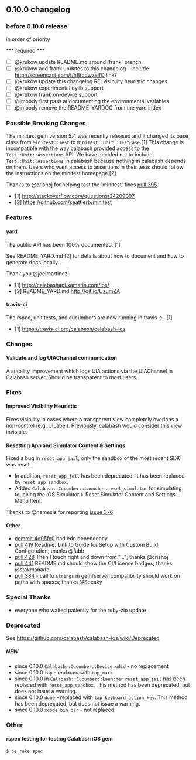 ## 0.10.0 changelog

### before 0.10.0 release

in order of priority 

*** required ***

- [ ] @krukow update README.md around 'frank' branch
- [ ] @krukow add frank updates to this changelog - include http://screencast.com/t/hBtcdwzelfO link?
- [ ] @krukow update this changelog RE: visibility heuristic changes
- [ ] @krukow experimental dylib support
- [ ] @krukow frank on-device support
- [ ] @jmoody first pass at documenting the environmental variables
- [ ] @jmoody remove the README_YARDOC from the yard index

### Possible Breaking Changes

The minitest gem version 5.4 was recently released and it changed its base class from `Minitest::Test` to `MiniTest::Unit::TestCase`.[1]  This change is incompatible with the way calabash provided access to the `Test::Unit::Assertions` API.  We have decided not to include `Test::Unit::Assertions` in calabash because nothing in calabash depends on them.  Users who want access to assertions in their tests should follow the instructions on the minitest homepage.[2]

Thanks to @crishoj for helping test the 'minitest' fixes [pull 395](https://github.com/calabash/calabash-ios/pull/395).

- [1] http://stackoverflow.com/questions/24209097
- [2] https://github.com/seattlerb/minitest

### Features

#### yard

The public API has been 100% documented.  [1]

See README_YARD.md [2] for details about how to document and how to generate docs locally.

Thank you @joelmartinez!

- [1] http://calabashapi.xamarin.com/ios/
- [2] README_YARD.md http://git.io/UzumZA

#### travis-ci

The rspec, unit tests, and cucumbers are now running in travis-ci. [1]

- [1] https://travis-ci.org/calabash/calabash-ios

### Changes

#### Validate and log UIAChannel communication

A stability improvement which logs UIA actions via the UIAChannel in Calabash server. Should be transparent to most users.

### Fixes

#### Improved Visibility Heuristic

Fixes visibility in cases where a transparent view completely overlaps a non-control (e.g. UILabel).  Previously, calabash would consider this view invisible.

#### Resetting App and Simulator Content & Settings

Fixed a bug in `reset_app_jail`; only the sandbox of the most recent SDK was reset.

* In addition, `reset_app_jail` has been deprecated.  It has been replaced by `reset_app_sandbox`.
* Added `Calabash::Cucumber::Launcher.reset_simulator` for simulating touching the iOS Simulator > Reset Simulator Content and Settings... Menu Item.

Thanks to @nemesis for reporting [issue 376](https://github.com/calabash/calabash-ios/issues/376).

#### Other

- [commit 4d95fc0](https://github.com/calabash/calabash-ios/commit/4d95fc04e34e534d4b745a202514679067d8cc0f) bad edn dependency
- [pull 419](https://github.com/calabash/calabash-ios/pull/419) Readme: Link to Guide for Setup with Custom Build Configuration; thanks @fabb
- [pull 428](https://github.com/calabash/calabash-ios/pull/428) Then I touch right and down from "..."; thanks @crishoj
- [pull 441](https://github.com/calabash/calabash-ios/pull/441) README.md should show the CI/License badges; thanks @staxmanade
- [pull 384](https://github.com/calabash/calabash-ios/pull/384) - call to `strings` in gem/server compatibility should work on paths with spaces; thanks @Sqeaky


### Special Thanks

* everyone who waited patiently for the ruby-zip update

### Deprecated

See https://github.com/calabash/calabash-ios/wiki/Deprecated

##### NEW

* since 0.10.0 `Calabash::Cucumber::Device.udid` - no replacement
* since 0.10.0 `tap` - replaced with `tap_mark`
* since 0.10.0 in `Calabash::Cucumber::Launcher` `reset_app_jail` has been replaced with `reset_app_sandbox`. This method has been deprecated, but does not issue a warning.
* since 0.10.0 `done` - replaced with `tap_keyboard_action_key`. This method has been deprecated, but does not issue a warning.
* since 0.10.0 `xcode_bin_dir` - not replaced.

### Other

#### rspec testing for testing Calabash iOS gem

```
$ be rake spec
```
